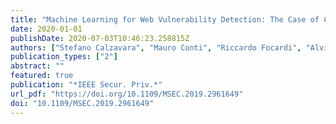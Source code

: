 ```yaml
---
title: "Machine Learning for Web Vulnerability Detection: The Case of Cross-Site Request Forgery"
date: 2020-01-01
publishDate: 2020-07-03T10:46:23.258815Z
authors: ["Stefano Calzavara", "Mauro Conti", "Riccardo Focardi", "Alvise Rabitti", "Gabriele Tolomei"]
publication_types: ["2"]
abstract: ""
featured: true
publication: "*IEEE Secur. Priv.*"
url_pdf: "https://doi.org/10.1109/MSEC.2019.2961649"
doi: "10.1109/MSEC.2019.2961649"
---
```


